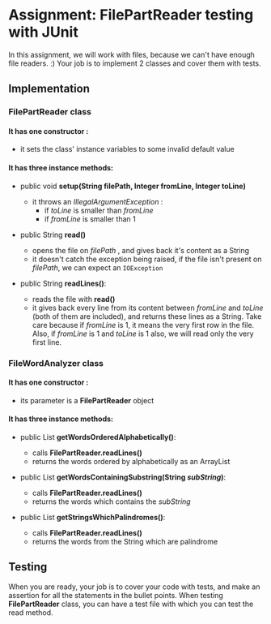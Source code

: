 # Assignment: FilePartReader testing with JUnit

In this assignment, we will work with files, because we can't have enough file
readers. :) Your job is to implement 2 classes and cover them with tests.

## Implementation

### FilePartReader class

#### It has one **constructor** :

- it sets the class' instance variables to some invalid default value

#### It has three instance methods:

- public void **setup(String filePath, Integer fromLine, Integer toLine)**
  - it throws an _IllegalArgumentException_ :
    - if _toLine_ is smaller than _fromLine_
    - if _fromLine_ is smaller than 1
    
- public String **read()**
  - opens the file on _filePath_ , and gives back it's content as a String
  - it doesn't catch the exception being raised, if the file isn't present on
    _filePath_, we can expect an `IOException`
    
- public String **readLines()**:
  - reads the file with **read()**
  - it gives back every line from its content between _fromLine_ and _toLine_
    (both of them are included), and returns these lines as a String. Take care
    because if _fromLine_ is 1, it means the very first row in the file. Also,
    if _fromLine_ is 1 and _toLine_ is 1 also, we will read only the very first
    line.

### FileWordAnalyzer class

#### It has one **constructor** :

- its parameter is a **FilePartReader** object

#### It has three instance methods:

- public List **getWordsOrderedAlphabetically()**:
  - calls **FilePartReader.readLines()**
  - returns the words ordered by alphabetically as an ArrayList
  
- public List **getWordsContainingSubstring(String _subString_)**:
  - calls **FilePartReader.readLines()**
  - returns the words which contains the _subString_
  
- public List **getStringsWhichPalindromes()**:
  - calls **FilePartReader.readLines()**
  - returns the words from the String which are palindrome

## Testing

When you are ready, your job is to cover your code with tests, and make an
assertion for all the statements in the bullet points. When testing
**FilePartReader** class, you can have a test file with which you can test the
read method.